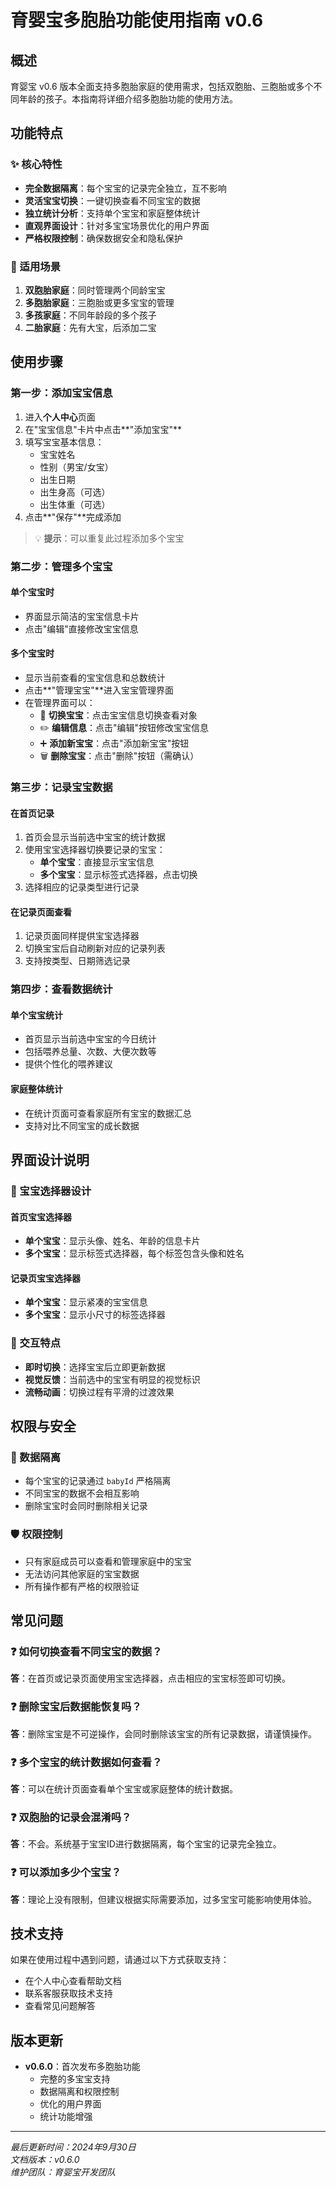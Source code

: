 # 育婴宝多胞胎功能使用指南 v0.6

## 概述

育婴宝 v0.6 版本全面支持多胞胎家庭的使用需求，包括双胞胎、三胞胎或多个不同年龄的孩子。本指南将详细介绍多胞胎功能的使用方法。

## 功能特点

### ✨ 核心特性

- **完全数据隔离**：每个宝宝的记录完全独立，互不影响
- **灵活宝宝切换**：一键切换查看不同宝宝的数据
- **独立统计分析**：支持单个宝宝和家庭整体统计
- **直观界面设计**：针对多宝宝场景优化的用户界面
- **严格权限控制**：确保数据安全和隐私保护

### 🎯 适用场景

1. **双胞胎家庭**：同时管理两个同龄宝宝
2. **多胞胎家庭**：三胞胎或更多宝宝的管理
3. **多孩家庭**：不同年龄段的多个孩子
4. **二胎家庭**：先有大宝，后添加二宝

## 使用步骤

### 第一步：添加宝宝信息

1. 进入**个人中心**页面
2. 在"宝宝信息"卡片中点击**"添加宝宝"**
3. 填写宝宝基本信息：
   - 宝宝姓名
   - 性别（男宝/女宝）
   - 出生日期
   - 出生身高（可选）
   - 出生体重（可选）
4. 点击**"保存"**完成添加

> 💡 **提示**：可以重复此过程添加多个宝宝

### 第二步：管理多个宝宝

#### 单个宝宝时
- 界面显示简洁的宝宝信息卡片
- 点击"编辑"直接修改宝宝信息

#### 多个宝宝时
- 显示当前查看的宝宝信息和总数统计
- 点击**"管理宝宝"**进入宝宝管理界面
- 在管理界面可以：
  - 🔄 **切换宝宝**：点击宝宝信息切换查看对象
  - ✏️ **编辑信息**：点击"编辑"按钮修改宝宝信息
  - ➕ **添加新宝宝**：点击"添加新宝宝"按钮
  - 🗑️ **删除宝宝**：点击"删除"按钮（需确认）

### 第三步：记录宝宝数据

#### 在首页记录
1. 首页会显示当前选中宝宝的统计数据
2. 使用宝宝选择器切换要记录的宝宝：
   - **单个宝宝**：直接显示宝宝信息
   - **多个宝宝**：显示标签式选择器，点击切换
3. 选择相应的记录类型进行记录

#### 在记录页面查看
1. 记录页面同样提供宝宝选择器
2. 切换宝宝后自动刷新对应的记录列表
3. 支持按类型、日期筛选记录

### 第四步：查看数据统计

#### 单个宝宝统计
- 首页显示当前选中宝宝的今日统计
- 包括喂养总量、次数、大便次数等
- 提供个性化的喂养建议

#### 家庭整体统计
- 在统计页面可查看家庭所有宝宝的数据汇总
- 支持对比不同宝宝的成长数据

## 界面设计说明

### 🎨 宝宝选择器设计

#### 首页宝宝选择器
- **单个宝宝**：显示头像、姓名、年龄的信息卡片
- **多个宝宝**：显示标签式选择器，每个标签包含头像和姓名

#### 记录页宝宝选择器
- **单个宝宝**：显示紧凑的宝宝信息
- **多个宝宝**：显示小尺寸的标签选择器

### 📱 交互特点

- **即时切换**：选择宝宝后立即更新数据
- **视觉反馈**：当前选中的宝宝有明显的视觉标识
- **流畅动画**：切换过程有平滑的过渡效果

## 权限与安全

### 🔐 数据隔离

- 每个宝宝的记录通过 `babyId` 严格隔离
- 不同宝宝的数据不会相互影响
- 删除宝宝时会同时删除相关记录

### 🛡️ 权限控制

- 只有家庭成员可以查看和管理家庭中的宝宝
- 无法访问其他家庭的宝宝数据
- 所有操作都有严格的权限验证

## 常见问题

### ❓ 如何切换查看不同宝宝的数据？

**答**：在首页或记录页面使用宝宝选择器，点击相应的宝宝标签即可切换。

### ❓ 删除宝宝后数据能恢复吗？

**答**：删除宝宝是不可逆操作，会同时删除该宝宝的所有记录数据，请谨慎操作。

### ❓ 多个宝宝的统计数据如何查看？

**答**：可以在统计页面查看单个宝宝或家庭整体的统计数据。

### ❓ 双胞胎的记录会混淆吗？

**答**：不会。系统基于宝宝ID进行数据隔离，每个宝宝的记录完全独立。

### ❓ 可以添加多少个宝宝？

**答**：理论上没有限制，但建议根据实际需要添加，过多宝宝可能影响使用体验。

## 技术支持

如果在使用过程中遇到问题，请通过以下方式获取支持：

- 在个人中心查看帮助文档
- 联系客服获取技术支持
- 查看常见问题解答

## 版本更新

- **v0.6.0**：首次发布多胞胎功能
  - 完整的多宝宝支持
  - 数据隔离和权限控制
  - 优化的用户界面
  - 统计功能增强

---

*最后更新时间：2024年9月30日*  
*文档版本：v0.6.0*  
*维护团队：育婴宝开发团队*